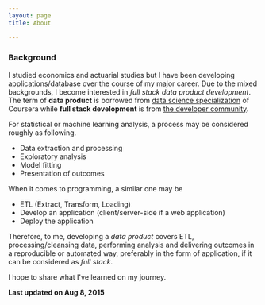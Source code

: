 ```yaml
---
layout: page 
title: About

---
```


### Background

I studied economics and actuarial studies but I have been developing applications/database over the course of my major career. Due to the mixed backgrounds, I become interested in *full stack data product development*. The term of **data product** is borrowed from [data science specialization](https://www.coursera.org/specialization/jhudatascience/1) of Coursera while **full stack development** is from [the developer community](http://www.laurencegellert.com/2012/08/what-is-a-full-stack-developer/).

For statistical or machine learning analysis, a process may be considered roughly as following.

* Data extraction and processing
* Exploratory analysis
* Model fitting
* Presentation of outcomes

When it comes to programming, a similar one may be

* ETL (Extract, Transform, Loading)
* Develop an application (client/server-side if a web application)
* Deploy the application

Therefore, to me, developing a *data product* covers ETL, processing/cleansing data, performing analysis and delivering outcomes in a reproducible or automated way, preferably in the form of application, if it can be considered as *full stack*.

I hope to share what I've learned on my journey.

**Last updated on Aug 8, 2015**
